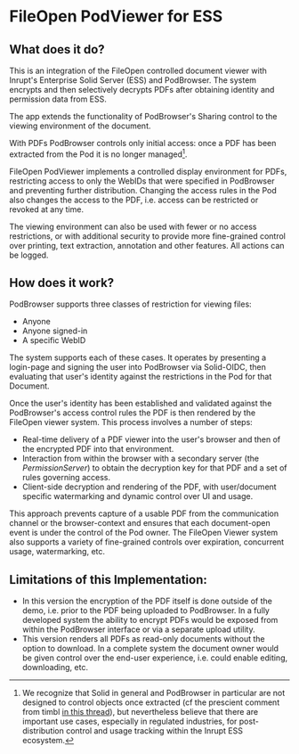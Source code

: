 
# FileOpen PodViewer for ESS 

## What does it do?
This is an integration of the FileOpen controlled document viewer with Inrupt's Enterprise Solid Server (ESS) and PodBrowser. The system encrypts and then selectively decrypts PDFs after obtaining identity and permission data from ESS.

The app extends the functionality of PodBrowser's Sharing control to the viewing environment of the document. 

With PDFs PodBrowser controls only initial access: once a PDF has been extracted from the Pod it is no longer managed[^1].

FileOpen PodViewer implements a controlled display environment for PDFs, restricting access to only the WebIDs that were specified in PodBrowser and preventing further distribution. Changing the access rules in the Pod also changes the access to the PDF, i.e. access can be restricted or revoked at any time.

The viewing environment can also be used with fewer or no access restrictions, or with additional security to provide more fine-grained control over printing, text extraction, annotation and other features. All actions can be logged.

## How does it work?
PodBrowser supports three classes of restriction for viewing files:  
* Anyone 
* Anyone signed-in
* A specific WebID

The system supports each of these cases. It operates by presenting a login-page and signing the user into PodBrowser via Solid-OIDC, then evaluating that user's identity against the restrictions in the Pod for that Document.

Once the user's identity has been established and validated against the PodBrowser's access control rules the PDF is then rendered by the FileOpen viewer system. This process involves a number of steps:

* Real-time delivery of a PDF viewer into the user's browser and then of the encrypted PDF into that environment.
* Interaction from within the browser with a secondary server (the _PermissionServer_) to obtain the decryption key for that PDF and a set of rules governing access. 
* Client-side decryption and rendering of the PDF, with user/document specific watermarking and dynamic control over UI and usage.

This approach prevents capture of a usable PDF from the communication channel or the browser-context and ensures that each document-open event is under the control of the Pod owner. 
The FileOpen Viewer system also supports a variety of fine-grained controls over expiration, concurrent usage, watermarking, etc.


## Limitations of this Implementation:

* In this version the encryption of the PDF itself is done outside of the demo, i.e. prior to the PDF being uploaded to PodBrowser. In a fully developed system the ability to encrypt PDFs would be exposed from within the PodBrowser interface or via a separate upload utility.
* This version renders all PDFs as read-only documents without the option to download. In a complete system the document owner would be given control over the end-user experience, i.e. could enable editing, downloading, etc. 



[^1]: We recognize that Solid in general and PodBrowser in particular are not designed to control objects once extracted (cf the prescient comment from timbl [in this thread](https://forum.solidproject.org/t/can-i-restrict-where-users-data-can-go/5555/4)), but nevertheless believe that there are important use cases, especially in regulated industries, for post-distribution control and usage tracking within the Inrupt ESS ecosystem.



